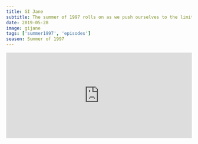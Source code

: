 ```yaml
---
title: GI Jane
subtitle: The summer of 1997 rolls on as we push ourselves to the limit with G.I. Jane. We talk about Demi Moore’s omnipresence in the 90s, Monkey Shines, and mom movies. Plus, the return of dark web content!
date: 2019-05-28
image: gijane
tags: ['summer1997', 'episodes']
season: Summer of 1997
---
```

<iframe src="https://open.spotify.com/embed-podcast/episode/5AvLwUnxy7mDjpYXyqIQmI" width="100%" height="232" frameborder="0" allowtransparency="true" allow="encrypted-media"></iframe>